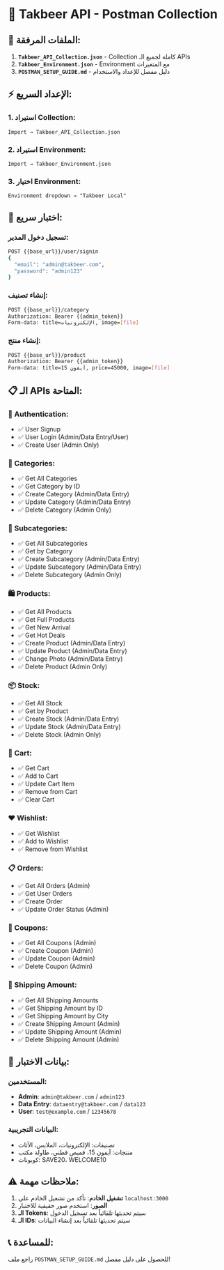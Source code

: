 # 🚀 Takbeer API - Postman Collection

## 📁 الملفات المرفقة:

1. **`Takbeer_API_Collection.json`** - Collection كاملة لجميع الـ APIs
2. **`Takbeer_Environment.json`** - Environment مع المتغيرات
3. **`POSTMAN_SETUP_GUIDE.md`** - دليل مفصل للإعداد والاستخدام

## ⚡ الإعداد السريع:

### 1. استيراد Collection:
```
Import → Takbeer_API_Collection.json
```

### 2. استيراد Environment:
```
Import → Takbeer_Environment.json
```

### 3. اختيار Environment:
```
Environment dropdown → "Takbeer Local"
```

## 🧪 اختبار سريع:

### تسجيل دخول المدير:
```bash
POST {{base_url}}/user/signin
{
  "email": "admin@takbeer.com",
  "password": "admin123"
}
```

### إنشاء تصنيف:
```bash
POST {{base_url}}/category
Authorization: Bearer {{admin_token}}
Form-data: title=الإلكترونيات, image=[file]
```

### إنشاء منتج:
```bash
POST {{base_url}}/product
Authorization: Bearer {{admin_token}}
Form-data: title=آيفون 15, price=45000, image=[file]
```

## 📋 الـ APIs المتاحة:

### 🔐 Authentication:
- ✅ User Signup
- ✅ User Login (Admin/Data Entry/User)
- ✅ Create User (Admin Only)

### 📂 Categories:
- ✅ Get All Categories
- ✅ Get Category by ID
- ✅ Create Category (Admin/Data Entry)
- ✅ Update Category (Admin/Data Entry)
- ✅ Delete Category (Admin Only)

### 📁 Subcategories:
- ✅ Get All Subcategories
- ✅ Get by Category
- ✅ Create Subcategory (Admin/Data Entry)
- ✅ Update Subcategory (Admin/Data Entry)
- ✅ Delete Subcategory (Admin Only)

### 🛍️ Products:
- ✅ Get All Products
- ✅ Get Full Products
- ✅ Get New Arrival
- ✅ Get Hot Deals
- ✅ Create Product (Admin/Data Entry)
- ✅ Update Product (Admin/Data Entry)
- ✅ Change Photo (Admin/Data Entry)
- ✅ Delete Product (Admin Only)

### 📦 Stock:
- ✅ Get All Stock
- ✅ Get by Product
- ✅ Create Stock (Admin/Data Entry)
- ✅ Update Stock (Admin/Data Entry)
- ✅ Delete Stock (Admin Only)

### 🛒 Cart:
- ✅ Get Cart
- ✅ Add to Cart
- ✅ Update Cart Item
- ✅ Remove from Cart
- ✅ Clear Cart

### ❤️ Wishlist:
- ✅ Get Wishlist
- ✅ Add to Wishlist
- ✅ Remove from Wishlist

### 📋 Orders:
- ✅ Get All Orders (Admin)
- ✅ Get User Orders
- ✅ Create Order
- ✅ Update Order Status (Admin)

### 🎫 Coupons:
- ✅ Get All Coupons (Admin)
- ✅ Create Coupon (Admin)
- ✅ Update Coupon (Admin)
- ✅ Delete Coupon (Admin)

### 🚚 Shipping Amount:
- ✅ Get All Shipping Amounts
- ✅ Get Shipping Amount by ID
- ✅ Get Shipping Amount by City
- ✅ Create Shipping Amount (Admin)
- ✅ Update Shipping Amount (Admin)
- ✅ Delete Shipping Amount (Admin)

## 🔑 بيانات الاختبار:

### المستخدمين:
- **Admin**: `admin@takbeer.com` / `admin123`
- **Data Entry**: `dataentry@takbeer.com` / `data123`
- **User**: `test@example.com` / `12345678`

### البيانات التجريبية:
- تصنيفات: الإلكترونيات، الملابس، الأثاث
- منتجات: آيفون 15، قميص قطني، طاولة مكتب
- كوبونات: SAVE20، WELCOME10

## ⚠️ ملاحظات مهمة:

1. **تشغيل الخادم**: تأكد من تشغيل الخادم على `localhost:3000`
2. **الصور**: استخدم صور حقيقية للاختبار
3. **الـ Tokens**: سيتم تحديثها تلقائياً بعد تسجيل الدخول
4. **الـ IDs**: سيتم تحديثها تلقائياً بعد إنشاء البيانات

## 📞 للمساعدة:

راجع ملف `POSTMAN_SETUP_GUIDE.md` للحصول على دليل مفصل! 